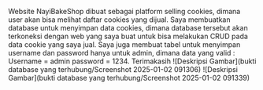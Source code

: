 Website NayiBakeShop dibuat sebagai platform selling cookies, dimana user akan bisa melihat daftar cookies yang dijual. Saya membuatkan database untuk menyimpan data cookies, dimana database tersebut akan terkoneksi dengan web yang saya buat untuk bisa melakukan CRUD pada data cookie yang saya jual. Saya juga membuat tabel untuk menyimpan username dan password hanya untuk admin, dimana data yang valid : Username = admin password = 1234. Terimakasih
![Deskripsi Gambar](bukti database yang terhubung/Screenshot 2025-01-02 091306)
![Deskripsi Gambar](bukti database yang terhubung/Screenshot 2025-01-02 091339)

